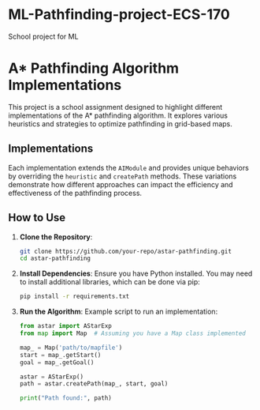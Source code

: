 # ML-Pathfinding-project-ECS-170
School project for ML

# A* Pathfinding Algorithm Implementations

This project is a school assignment designed to highlight different implementations of the A* pathfinding algorithm. It explores various heuristics and strategies to optimize pathfinding in grid-based maps.

## Implementations

Each implementation extends the `AIModule` and provides unique behaviors by overriding the `heuristic` and `createPath` methods. These variations demonstrate how different approaches can impact the efficiency and effectiveness of the pathfinding process.

## How to Use

1. **Clone the Repository**:
    ```sh
    git clone https://github.com/your-repo/astar-pathfinding.git
    cd astar-pathfinding
    ```

2. **Install Dependencies**:
    Ensure you have Python installed. You may need to install additional libraries, which can be done via pip:
    ```sh
    pip install -r requirements.txt
    ```

3. **Run the Algorithm**:
    Example script to run an implementation:
    ```python
    from astar import AStarExp
    from map import Map  # Assuming you have a Map class implemented

    map_ = Map('path/to/mapfile')
    start = map_.getStart()
    goal = map_.getGoal()

    astar = AStarExp()
    path = astar.createPath(map_, start, goal)

    print("Path found:", path)
    ```
